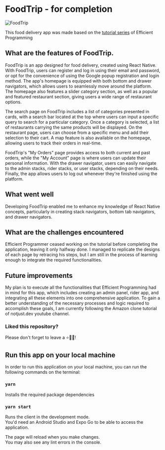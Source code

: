 # FoodTrip - for completion

![FoodTrip](https://i.ibb.co/p2XvBMn/foodtrip.png)

This food delivery app was made based on the [tutorial series](https://www.youtube.com/watch?v=gAXQh_Zk9Kk&list=PLAP1EsuzlGNJYvsJzRE8owOzWEhIuZe3i) of Efficient Programming

## What are the features of FoodTrip.

FoodTrip is an app designed for food delivery, created using React Native. With FoodTrip, users can register and log in using their email and password, or opt for the convenience of using the Google popup registration and login method. The app's homepage is equipped with both bottom and drawer navigators, which allows users to seamlessly move around the platform. The homepage also features a slider category section, as well as a popular and featured restaurant section, giving users a wide range of restaurant options.

The search page on FoodTrip includes a list of categories presented in cards, with a search bar located at the top where users can input a specific query to search for a particular category. Once a category is selected, a list of restaurants carrying the same products will be displayed. On the restaurant page, users can choose from a specific menu and add their selection to their cart. A map feature is also available on the homepage, allowing users to track their orders in real-time.

FoodTrip's "My Orders" page provides access to both current and past orders, while the "My Account" page is where users can update their personal information. With the drawer navigator, users can easily navigate to the admin stacks, rider stacks, or user stacks, depending on their needs. Finally, the app allows users to log out whenever they're finished using the platform.

## What went well

Developing FoodTrip enabled me to enhance my knowledge of React Native concepts, particularly in creating stack navigators, bottom tab navigators, and drawer navigators.

## What are the challenges encountered

Efficient Programmer ceased working on the tutorial before completing the application, leaving it only halfway done. I managed to replicate the designs of each page by retracing his steps, but I am still in the process of learning enough to integrate the required functionalities.

## Future improvements

My plan is to execute all the functionalities that Efficient Programming had in mind for this app, which includes creating an admin panel, rider app, and integrating all these elements into one comprehensive application. To gain a better understanding of the necessary processes and logic required to accomplish these goals, I am currently following the Amazon clone tutorial of notjust.dev youtube channel.


### Liked this repository?

Please don't forget to leave a ⭐🙏🏻!

## Run this app on your local machine

In order to run this application on your local machine, you can run the following commands on the terminal:

### `yarn`

Installs the required package dependencies

### `yarn start`

Runs the client in the development mode.\
You'd need an Android Studio and Expo Go to be able to access the application.

The page will reload when you make changes.\
You may also see any lint errors in the console.
